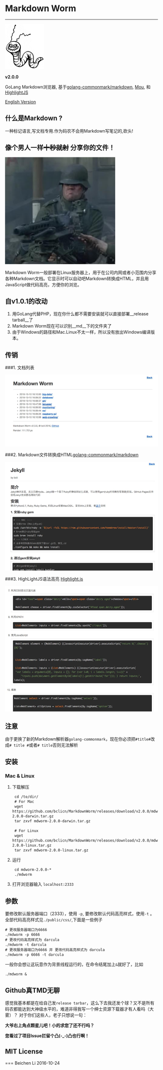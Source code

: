 # Markdown Worm #

---

![logo](public/img/logo.jpg)

__v2.0.0__

GoLang Markdown浏览器, 基于[golang-commonmark/markdown](https://github.com/golang-commonmark/markdown), 
[Mou](http://25.io/mou/), 和 [HighlightJS](https://highlightjs.org/)

[English Version](README.md)

## 什么是Markdown ?

一种标记语言,写文档专用.作为码农不会用Markdown写笔记的,砍头!

## 像个男人一样~~十秒就射~~ 分享你的文件！

![boss](public/img/like-a-boss.jpg)

Markdown Worm一般部署在Linux服务器上，用于在公司内网或者小范围内分享各种Markdown文档。它显示时可以自动吧Markdown转换成HTML，并且用JavaScript做代码高亮，方便你的浏览。

## 自v1.0.1的改动

1. 用GoLang代替PHP，现在你什么都不需要安装就可以直接部署__release tarball__了
2. Markdown Worm现在可以识别__md__下的文件夹了
3. 由于Windows的路径和Mac.Linux不太一样，所以没有放出Windows编译版本。

## 传销
###1. 文档列表

![logo](public/img/showcase-1.jpg)

###2. Markdown文件转换成HTML[golang-commonmark/markdown](https://github.com/golang-commonmark/markdown)


![logo](public/img/showcase-2.jpg)

###3. HighLightJS语法高亮 [Highlight.js](https://highlightjs.org/)

![logo](public/img/showcase-3.jpg)

## 注意

由于更换了新的Markdown解析器`golang-commonmark`，现在你必须把`#title#`改成`# title #`或者`# title`否则无法解析

##  安装

### Mac & Linux

1. 下载解压

    	cd /to/dir/
    	# For Mac
    	wget https://github.com/bclicn/MarkdownWorm/releases/download/v2.0.0/mdworm-2.0.0-darwin.tar.gz
    	tar zxvf mdworm-2.0.0-darwin.tar.gz
    
    	# For Linux
   		wget https://github.com/bclicn/MarkdownWorm/releases/download/v2.0.0/mdworm-2.0.0-linux.tar.gz
    	tar zxvf mdworm-2.0.0-linux.tar.gz
    
    
2. 运行
    
   		cd mdworm-2.0.0-*
   		./mdworm
   
3. 打开浏览器输入 `localhost:2333`

## 参数

要修改默认服务器端口（2333），使用 `-p`, 要修改默认代码高亮样式，使用`-t` 。全部代码高亮样式见`./public/css/`,下面是一些例子

    # 更改服务器端口为6666
    ./mdworm -p 6666
    # 更改代码高亮样式为 darcula
    ./mdworm -t darcula
    # 更改服务器端口为6666 并 更改代码高亮样式为 darcula
    ./mdworm -p 6666 -t darcula

一般你会想让这玩意作为背景线程运行的，在命令结尾加上`&`就好了，比如
	
	./mdworm &

## Github真TMD无聊

感觉我基本都是在给自己发`release tarbar`，这么下去我还发个球？又不是所有码农都能达到大神级水平的，难道非得我写一个绅士资源下载器才有人看吗（大雾）？
对于你们这些人，老子只想说一句：

__大爷右上角点颗星儿吧！小的求您了还不行吗？__

__您看过了项目Issue拦留个凸(-_-)凸也行啊！__

## MIT License

===
Beichen Li 2016-10-24
